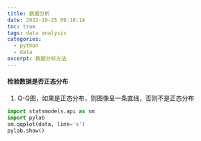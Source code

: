 ```yaml
---
title: 数据分析
date: 2022-10-25 09:18:14
toc: true
tags: data analysis
categories:
  - python
  - data
excerpt: 数据分析方法
---
```




#### 检验数据是否正态分布

1. Q-Q图，如果是正态分布，则图像呈一条直线，否则不是正态分布

```python
import statsmodels.api as sm
import pylab
sm.qqplot(data, line='s')
pylab.show()
```

